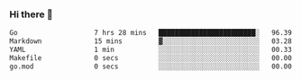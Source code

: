 ### Hi there 👋

<!--
**yeya24/yeya24** is a ✨ _special_ ✨ repository because its `README.md` (this file) appears on your GitHub profile.

Here are some ideas to get you started:

- 🔭 I’m currently working on ...
- 🌱 I’m currently learning ...
- 👯 I’m looking to collaborate on ...
- 🤔 I’m looking for help with ...
- 💬 Ask me about ...
- 📫 How to reach me: ...
- 😄 Pronouns: ...
- ⚡ Fun fact: ...
-->

<!--START_SECTION:waka-->

```txt
Go                   7 hrs 28 mins   ████████████████████████░   96.39 %
Markdown             15 mins         ▓░░░░░░░░░░░░░░░░░░░░░░░░   03.28 %
YAML                 1 min           ░░░░░░░░░░░░░░░░░░░░░░░░░   00.33 %
Makefile             0 secs          ░░░░░░░░░░░░░░░░░░░░░░░░░   00.00 %
go.mod               0 secs          ░░░░░░░░░░░░░░░░░░░░░░░░░   00.00 %
```

<!--END_SECTION:waka-->
